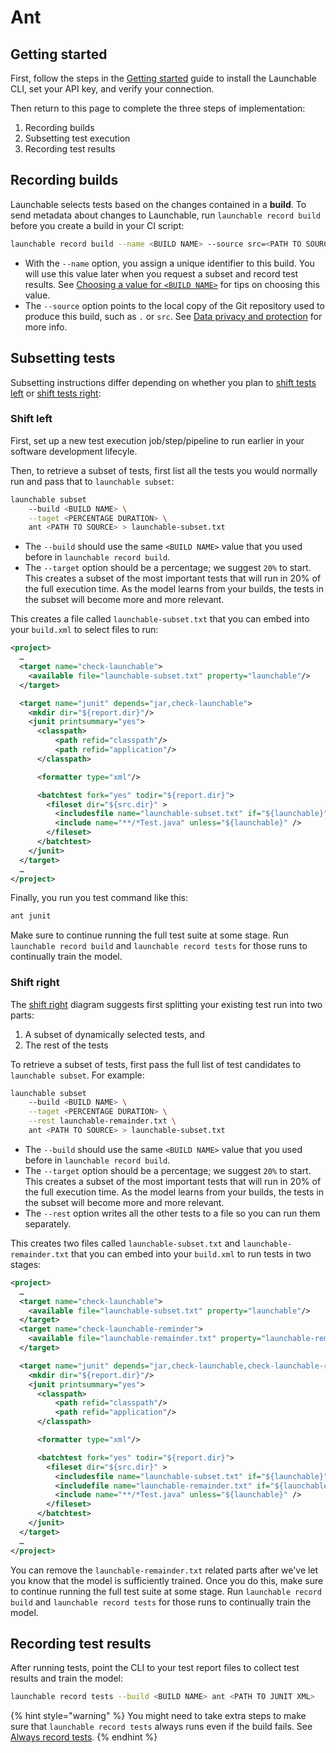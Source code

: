 # Ant

## Getting started

First, follow the steps in the [Getting started](../getting-started.md) guide to install the Launchable CLI, set your API key, and verify your connection.

Then return to this page to complete the three steps of implementation:

1. Recording builds
2. Subsetting test execution
3. Recording test results

## Recording builds

Launchable selects tests based on the changes contained in a **build**. To send metadata about changes to Launchable, run `launchable record build` before you create a build in your CI script:

```bash
launchable record build --name <BUILD NAME> --source src=<PATH TO SOURCE>
```

* With the `--name` option, you assign a unique identifier to this build. You will use this value later when you request a subset and record test results. See [Choosing a value for `<BUILD NAME>`](../resources/build-names.md) for tips on choosing this value.
* The `--source` option points to the local copy of the Git repository used to produce this build, such as `.` or `src`. See [Data privacy and protection](../security/data-privacy-and-protection.md) for more info.

## Subsetting tests

Subsetting instructions differ depending on whether you plan to [shift tests left](../#shift-left) or [shift tests right](../#shift-right):

### Shift left

First, set up a new test execution job/step/pipeline to run earlier in your software development lifecyle.

Then, to retrieve a subset of tests, first list all the tests you would normally run and pass that to `launchable subset`:

```bash
launchable subset 
    --build <BUILD NAME> \
    --taget <PERCENTAGE DURATION> \
    ant <PATH TO SOURCE> > launchable-subset.txt
```

* The `--build` should use the same `<BUILD NAME>` value that you used before in `launchable record build`.
* The `--target` option should be a percentage; we suggest `20%` to start. This creates a subset of the most important tests that will run in 20% of the full execution time. As the model learns from your builds, the tests in the subset will become more and more relevant.

This creates a file called `launchable-subset.txt` that you can embed into your `build.xml` to select files to run:

```xml
<project>
  …
  <target name="check-launchable">
    <available file="launchable-subset.txt" property="launchable"/>
  </target>

  <target name="junit" depends="jar,check-launchable">
    <mkdir dir="${report.dir}"/>
    <junit printsummary="yes">
      <classpath>
          <path refid="classpath"/>
          <path refid="application"/>
      </classpath>

      <formatter type="xml"/>

      <batchtest fork="yes" todir="${report.dir}">
        <fileset dir="${src.dir}" >
          <includesfile name="launchable-subset.txt" if="${launchable}" />
          <include name="**/*Test.java" unless="${launchable}" />
        </fileset>
      </batchtest>
    </junit>
  </target>
  …
</project>
```

Finally, you run you test command like this:
```bash
ant junit
```

Make sure to continue running the full test suite at some stage. Run `launchable record build` and `launchable record tests` for those runs to continually train the model.

### Shift right

The [shift right](../#shift-right) diagram suggests first splitting your existing test run into two parts:

1. A subset of dynamically selected tests, and
2. The rest of the tests

To retrieve a subset of tests, first pass the full list of test candidates to `launchable subset`. For example:

```bash
launchable subset 
    --build <BUILD NAME> \
    --taget <PERCENTAGE DURATION> \
    --rest launchable-remainder.txt \
    ant <PATH TO SOURCE> > launchable-subset.txt
```

* The `--build` should use the same `<BUILD NAME>` value that you used before in `launchable record build`.
* The `--target` option should be a percentage; we suggest `20%` to start. This creates a subset of the most important tests that will run in 20% of the full execution time. As the model learns from your builds, the tests in the subset will become more and more relevant.
* The `--rest` option writes all the other tests to a file so you can run them separately.

This creates two files called `launchable-subset.txt` and `launchable-remainder.txt` that you can embed into your `build.xml` to run tests in two stages:

```xml
<project>
  …
  <target name="check-launchable">
    <available file="launchable-subset.txt" property="launchable"/>
  </target>
  <target name="check-launchable-reminder">
    <available file="launchable-remainder.txt" property="launchable-reminder"/>
  </target>

  <target name="junit" depends="jar,check-launchable,check-launchable-reminder">
    <mkdir dir="${report.dir}"/>
    <junit printsummary="yes">
      <classpath>
          <path refid="classpath"/>
          <path refid="application"/>
      </classpath>

      <formatter type="xml"/>

      <batchtest fork="yes" todir="${report.dir}">
        <fileset dir="${src.dir}" >
          <includesfile name="launchable-subset.txt" if="${launchable}" />
          <includefile name="launchable-remainder.txt" if="${launchable-reminder}">
          <include name="**/*Test.java" unless="${launchable}" />
        </fileset>
      </batchtest>
    </junit>
  </target>
  …
</project>
```

You can remove the `launchable-remainder.txt` related parts after we've let you know that the model is sufficiently trained. Once you do this, make sure to continue running the full test suite at some stage. Run `launchable record build` and `launchable record tests` for those runs to continually train the model.

## Recording test results

After running tests, point the CLI to your test report files to collect test results and train the model:

```bash
launchable record tests --build <BUILD NAME> ant <PATH TO JUNIT XML>
```

{% hint style="warning" %}
You might need to take extra steps to make sure that `launchable record tests` always runs even if the build fails. See [Always record tests](../resources/always-run.md).
{% endhint %}
